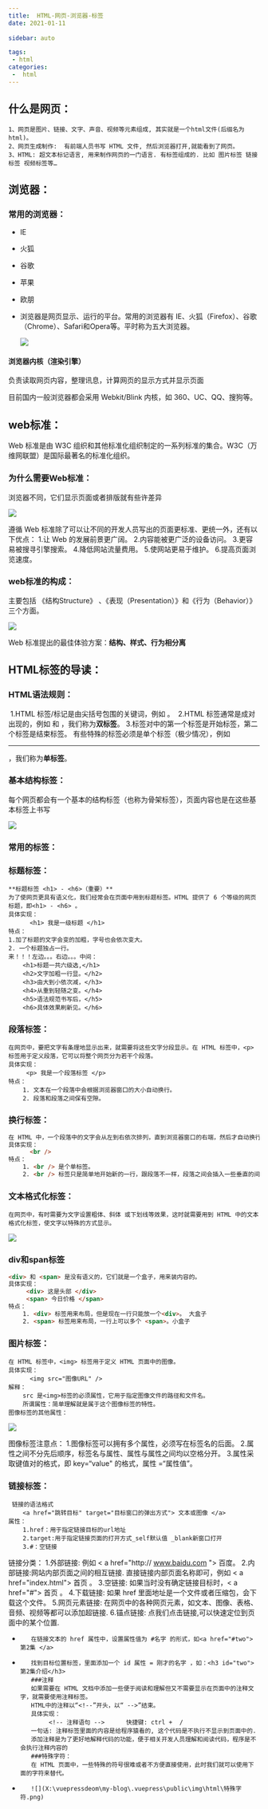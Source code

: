 ```yaml
---
title:  HTML-网页-浏览器-标签
date: 2021-01-11
 
sidebar: auto  

tags:
 - html
categories:
 -  html
---
```


## 什么是网页：

```
1、网页是图片、链接、文字、声音、视频等元素组成, 其实就是一个html文件(后缀名为html)。
2、网页生成制作:  有前端人员书写 HTML 文件, 然后浏览器打开,就能看到了网页。
3、HTML: 超文本标记语言, 用来制作网页的一门语言. 有标签组成的. 比如 图片标签 链接标签 视频标签等…
```

## 浏览器：

### **常用的浏览器：**

+ IE

+ 火狐

+ 谷歌

+ 苹果

+ 欧朋

- 浏览器是网页显示、运行的平台。常用的浏览器有 IE、火狐（Firefox）、谷歌（Chrome）、Safari和Opera等。平时称为五大浏览器。

  ![](X:\vuepressdeom\my-blog\.vuepress\public\img\html\浏览器.png)

#### 浏览器内核（渲染引擎）

负责读取网页内容，整理讯息，计算网页的显示方式并显示页面



目前国内一般浏览器都会采用 Webkit/Blink 内核，如 360、UC、QQ、搜狗等。

## web标准：

Web 标准是由 W3C 组织和其他标准化组织制定的一系列标准的集合。W3C（万维网联盟）是国际最著名的标准化组织。

### 为什么需要Web标准：

浏览器不同，它们显示页面或者排版就有些许差异

![](img\html\web标准.png)

遵循 Web 标准除了可以让不同的开发人员写出的页面更标准、更统一外，还有以下优点：
1.让 Web 的发展前景更广阔。 
2.内容能被更广泛的设备访问。
3.更容易被搜寻引擎搜索。
4.降低网站流量费用。
5.使网站更易于维护。
6.提高页面浏览速度。

### web标准的构成：

主要包括 《结构Structure》 、《表现（Presentation）》和《行为（Behavior）》三个方面。

![](img\html\图片45.png)

Web 标准提出的最佳体验方案：**结构、样式、行为相分离**

## HTML标签的导读：

### HTML语法规则：

​    1.HTML 标签/标记是由尖括号包围的关键词，例如 <html>。
​    2.HTML 标签通常是成对出现的，例如 <html> 和 </html> ，我们称为**双标签**。
​    3.标签对中的第一个标签是开始标签，第二个标签是结束标签。 
有些特殊的标签必须是单个标签（极少情况），例如 <br /><hr />，我们称为**单标签**。 

### 基本结构标签：

每个网页都会有一个基本的结构标签（也称为骨架标签），页面内容也是在这些基本标签上书写

![](X:\vuepressdeom\my-blog\.vuepress\public\img\html\基本结构.png)

### 常用的标签：

### 标题标签：

```
**标题标签 <h1> - <h6>（重要）**
为了使网页更具有语义化，我们经常会在页面中用到标题标签。HTML 提供了 6 个等级的网页标题，即<h1> - <h6> 。
具体实现：
      <h1> 我是一级标题 </h1>
特点：
1.加了标题的文字会变的加粗，字号也会依次变大。
2. 一个标题独占一行。
来！！！左边。。。右边。。。中间：
    <h1>标题一共六级选,</h1>
    <h2>文字加粗一行显。</h2>
    <h3>由大到小依次减，</h3>
    <h4>从重到轻随之变。</h4>
    <h5>语法规范书写后，</h5>
    <h6>具体效果刷新见。</h6>
```

### 段落标签：

```
在网页中，要把文字有条理地显示出来，就需要将这些文字分段显示。在 HTML 标签中，<p>标签用于定义段落，它可以将整个网页分为若干个段落。
具体实现：
     <p> 我是一个段落标签 </p>
特点：
    1. 文本在一个段落中会根据浏览器窗口的大小自动换行。
    2. 段落和段落之间保有空隙。
```

### 换行标签：

```html
在 HTML 中，一个段落中的文字会从左到右依次排列，直到浏览器窗口的右端，然后才自动换行。如果希望某段文本强制换行显示，就需要使用换行标签 <br />。
具体实现：
      <br />
特点：
    1. <br /> 是个单标签。
    2. <br /> 标签只是简单地开始新的一行，跟段落不一样，段落之间会插入一些垂直的间距。
```

### 文本格式化标签：

```
在网页中，有时需要为文字设置粗体、斜体 或下划线等效果，这时就需要用到 HTML 中的文本格式化标签，使文字以特殊的方式显示。
```

![](X:\vuepressdeom\my-blog\.vuepress\public\img\html\格式化标签.png)

### div和span标签

```html
<div> 和 <span> 是没有语义的，它们就是一个盒子，用来装内容的。
具体实现：
     <div> 这是头部 </div>    
     <span> 今日价格 </span>
特点：
    1. <div> 标签用来布局，但是现在一行只能放一个<div>。 大盒子
    2. <span> 标签用来布局，一行上可以多个 <span>。小盒子
```

### 图片标签：

```
在 HTML 标签中，<img> 标签用于定义 HTML 页面中的图像。
具体实现：
      <img src="图像URL" />
解释：
    src 是<img>标签的必须属性，它用于指定图像文件的路径和文件名。
    所谓属性：简单理解就是属于这个图像标签的特性。
图像标签的其他属性：
```

![](X:\vuepressdeom\my-blog\.vuepress\public\img\html\图片属性.png)

  图像标签注意点：
        1.图像标签可以拥有多个属性，必须写在标签名的后面。
        2.属性之间不分先后顺序，标签名与属性、属性与属性之间均以空格分开。
        3.属性采取键值对的格式，即 key=“value" 的格式，属性 =“属性值”。

### 链接标签：

```
 链接的语法格式
    <a href="跳转目标" target="目标窗口的弹出方式"> 文本或图像 </a>
属性：
    1.href：用于指定链接目标的url地址
    2.target:用于指定链接页面的打开方式_self默认值 _blank新窗口打开
    3.#：空链接
```

链接分类：
    1.外部链接: 例如 < a href="http:// www.baidu.com "> 百度</a >。
    2.内部链接:网站内部页面之间的相互链接. 直接链接内部页面名称即可，例如 < a href="index.html"> 首页 </a >。
    3.空链接: 如果当时没有确定链接目标时，< a href="#"> 首页 </a > 。
    4.下载链接: 如果 href 里面地址是一个文件或者压缩包，会下载这个文件。
    5.网页元素链接: 在网页中的各种网页元素，如文本、图像、表格、音频、视频等都可以添加超链接.
    6.锚点链接:  点我们点击链接,可以快速定位到页面中的某个位置. 

+        在链接文本的 href 属性中，设置属性值为 #名字 的形式，如<a href="#two"> 第2集 </a> 
+        找到目标位置标签，里面添加一个 id 属性 = 刚才的名字 ，如：<h3 id="two">第2集介绍</h3>
         ###注释
         如果需要在 HTML 文档中添加一些便于阅读和理解但又不需要显示在页面中的注释文字，就需要使用注释标签。
         HTML中的注释以“<!--”开头，以“ -->”结束。
         具体实现：
              <!-- 注释语句 -->      快捷键: ctrl +  / 
         一句话: 注释标签里面的内容是给程序猿看的, 这个代码是不执行不显示到页面中的.
         添加注释是为了更好地解释代码的功能，便于相关开发人员理解和阅读代码，程序是不会执行注释内容的
         ###特殊字符：
         在 HTML 页面中，一些特殊的符号很难或者不方便直接使用，此时我们就可以使用下面的字符来替代。
+        ![](X:\vuepressdeom\my-blog\.vuepress\public\img\html\特殊字符.png)